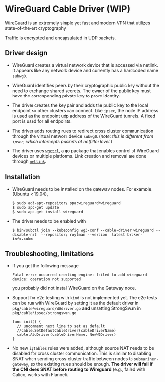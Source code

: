# WireGuard Cable Driver (WIP)

[WireGuard](https://www.wireguard.com "WireGuard homepage") is an extremely simple yet fast and modern VPN that utilizes state-of-the-art cryptography.

Traffic is encrypted and encapsulated in UDP packets.

## Driver design

- WireGuard creates a virtual network device that is accessed via netlink. It appears like any network device and currently has a hardcoded name `subwg0`.

- WireGuard identifies peers by their cryptographic public key without the need to exchange shared secrets. The owner of the public key must have the corresponding private key to prove identity.

- The driver creates the key pair and adds the public key to the local endpoint so other clusters can connect. Like `ipsec`, the node IP address is used as the endpoint udp address of the WireGuard tunnels. A fixed port is used for all endpoints.

- The driver adds routing rules to redirect cross cluster communication through the virtual network device `subwg0`.
  (*note: this is different from `ipsec`, which intercepts packets at netfilter level.*)

- The driver uses [`wgctrl`](https://github.com/WireGuard/wgctrl-go "WgCtrl github"), a go package that enables control of WireGuard devices on multiple platforms. Link creation and removal are done through [`netlink`](https://github.com/vishvananda/netlink "Netlink github").

## Installation

- WireGuard needs to be [installed](https://www.wireguard.com/install "WireGuard installation instructions") on the gateway nodes. For example, (Ubuntu < 19.04),
  ```ShellSession
  $ sudo add-apt-repository ppa:wireguard/wireguard
  $ sudo apt-get update
  $ sudo apt-get install wireguard
  ```

- The driver needs to be enabled with
  ```ShellSession
  $ bin/subctl join --kubeconfig wg3-conf --cable-driver wireguard --disable-nat  --repository roytman --version  latest broker-info.subm
  ```

## Troubleshooting, limitations

- If you get the following message
  ```
  Fatal error occurred creating engine: failed to add wireguard device: operation not supported
  ```
  you probably did not install WireGuard on the Gateway node.

- Support for e2e testing with `kind` is not implemented yet. The e2e tests can be run with WireGuard by setting it as the default driver in `pkg/cable/wireguard/WGdriver.go` **and** unsetting StrongSwan in `pkg/cable/ipsec/strongswan.go`
  ```GoLang
  func init() {
    // uncomment next line to set as default
    //cable.SetDefautCableDriver(cableDriverName)
    cable.AddDriver(cableDriverName, NewWGDriver)
  }

  ```

- No new `iptables` rules were added, although source NAT needs to be disabled for cross cluster communication. This is similar to disabling SNAT when sending cross-cluster traffic between nodes to `submariner-gateway`, so the existing rules should be enough.
  **The driver will fail if the CNI does SNAT before routing to Wireguard** (e.g., failed with Calico, works with Flannel).
